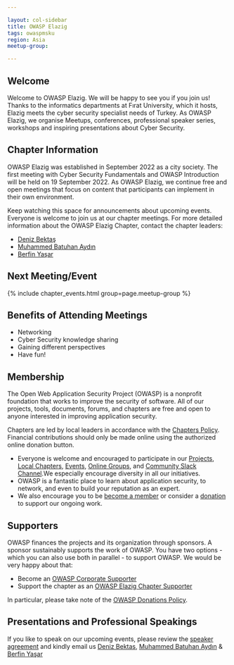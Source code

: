 ```yaml
---

layout: col-sidebar
title: OWASP Elazig
tags: owaspmsku
region: Asia
meetup-group: 

---
```


## Welcome
Welcome to OWASP Elazig. We will be happy to see you if you join us! Thanks to the informatics departments at Fırat University, which it hosts, Elazig meets the cyber security specialist needs of Turkey. As OWASP Elazig, we organise Meetups, conferences, professional speaker series, workshops and inspiring presentations about Cyber Security.

## Chapter Information
OWASP Elazig was established in September 2022 as a city society. The first meeting with Cyber Security Fundamentals and OWASP Introduction will be held on 19 September 2022. As OWASP Elazig, we continue free and open meetings that focus on content that participants can implement in their own environment.

Keep watching this space for announcements about upcoming events. Everyone is welcome to join us at our chapter meetings. For more detailed information about the OWASP Elazig Chapter, contact the chapter leaders:

 - [Deniz Bektaş](mailto:deniz.bektas@owasp.org)
 - [Muhammed Batuhan Aydın](mailto:muhammed.aydin@owasp.org)
 - [Berfin Yaşar](mailto:berfin.yasar@owasp.org)

Next Meeting/Event <!-- You should keep this section as it will populate your meetup events -->
---------------------
{% include chapter_events.html group=page.meetup-group %}

## Benefits of Attending Meetings
-   Networking
-   Cyber Security knowledge sharing
-   Gaining different perspectives
-   Have fun!
## Membership
The Open Web Application Security Project (OWASP) is a nonprofit foundation that works to improve the security of software. All of our projects, tools, documents, forums, and chapters are free and open to anyone interested in improving application security.

Chapters are led by local leaders in accordance with the  [Chapters Policy](https://owasp.org/www-policy/operational/chapters). Financial contributions should only be made online using the authorized online donation button.

-   Everyone is welcome and encouraged to participate in our  [Projects](https://owasp.org/projects/),  [Local Chapters](https://owasp.org/chapters/),  [Events](https://owasp.org/events/),  [Online Groups](https://groups.google.com/a/owasp.com/), and  [Community Slack Channel](https://owasp.slack.com/).We especially encourage diversity in all our initiatives.
-   OWASP is a fantastic place to learn about application security, to network, and even to build your reputation as an expert.
-   We also encourage you to be  [become a member](https://owasp.org/membership/)  or consider a  [donation](https://owasp.org/donate/)  to support our ongoing work.

## Supporters
OWASP finances the projects and its organization through sponsors. A sponsor sustainably supports the work of OWASP. You have two options - which you can also use both in parallel - to support OWASP. We would be very happy about that:

-   Become an  [OWASP Corporate Supporter](https://owasp.org/supporters/)
-   Support the chapter as an  [OWASP Elazig Chapter Supporter](https://owasp.org/donate/?reponame=www-chapter-elazig&title=OWASP+Elazig+Chapter)

In particular, please take note of the  [OWASP Donations Policy](https://owasp.org/www-policy/operational/donations).

## Presentations and Professional Speakings
If you like to speak on our upcoming events, please review the  [speaker agreement](https://owasp.org/www-policy/legal/speaker-agreement)  and kindly email us  [Deniz Bektas](mailto://deniz.bektas@owasp.org),  [Muhammed Batuhan Aydın](mailto://muhammed.aydin@owasp.org)  &  [Berfin Yaşar](mailto://berfin.yasar@owasp.org)
